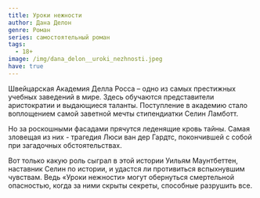 ```yaml
---
title: Уроки нежности
author: Дана Делон
genre: Роман
series: самостоятельный роман
tags:
  - 18+
image: /img/dana_delon__uroki_nezhnosti.jpeg
have: true
---
```

Швейцарская Академия Делла Росса – одно из самых престижных учебных заведений в мире. Здесь обучаются представители аристократии и выдающиеся таланты. Поступление в академию стало воплощением самой заветной мечты стипендиатки Селин Ламботт.

Но за роскошными фасадами прячутся леденящие кровь тайны. Самая зловещая из них - трагедия Люси ван дер Гардтс, покончившей с собой при загадочных обстоятельствах.

Вот только какую роль сыграл в этой истории Уильям Маунтбеттен, наставник Селин по истории, и удастся ли противиться вспыхнувшим чувствам. Ведь «Уроки нежности» могут обернуться смертельной опасностью, когда за ними скрыты секреты, способные разрушить все.